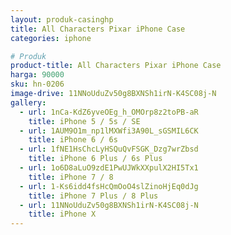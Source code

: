 ```yaml
---
layout: produk-casinghp
title: All Characters Pixar iPhone Case
categories: iphone

# Produk
product-title: All Characters Pixar iPhone Case
harga: 90000
sku: hn-0206
image-drive: 11NNoUduZv50g8BXNSh1irN-K4SC08j-N
gallery:
  - url: 1nCa-KdZ6yveOEg_h_OMOrp8z2toPB-aR
    title: iPhone 5 / 5s / SE
  - url: 1AUM9O1m_np1lMXWfi3A90L_sGSMIL6CK
    title: iPhone 6 / 6s
  - url: 1fNE1HsChcLyHSQuQvFSGK_Dzg7wrZbsd
    title: iPhone 6 Plus / 6s Plus
  - url: 1o6D8aLuO9zdE1PwUJWkXXpulX2HI5Tx1
    title: iPhone 7 / 8
  - url: 1-Ks6idd4fsHcQmOoO4slZinoHjEq0dJg
    title: iPhone 7 Plus / 8 Plus
  - url: 11NNoUduZv50g8BXNSh1irN-K4SC08j-N
    title: iPhone X
---
```

